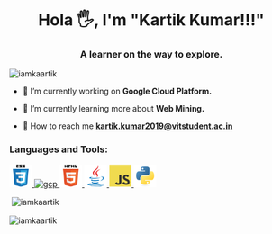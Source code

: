 <h1 align="center">Hola 🖐, I'm "Kartik Kumar!!!"</h1>
<h3 align="center">A learner on the way to explore.</h3>

<p align="left"> <img src="https://komarev.com/ghpvc/?username=iamkaartik&label=Profile%20views&color=0e75b6&style=flat" alt="iamkaartik" /> </p>

- 🔭 I’m currently working on **Google Cloud Platform.**

- 🌱 I’m currently learning more about **Web Mining.**

- 📩 How to reach me **kartik.kumar2019@vitstudent.ac.in**


<h3 align="left">Languages and Tools:</h3>
<p align="left"> <a href="https://www.w3schools.com/css/" target="_blank"> <img src="https://raw.githubusercontent.com/devicons/devicon/master/icons/css3/css3-original-wordmark.svg" alt="css3" width="40" height="40"/> </a> <a href="https://cloud.google.com" target="_blank"> <img src="https://www.vectorlogo.zone/logos/google_cloud/google_cloud-icon.svg" alt="gcp" width="40" height="40"/> </a> <a href="https://www.w3.org/html/" target="_blank"> <img src="https://raw.githubusercontent.com/devicons/devicon/master/icons/html5/html5-original-wordmark.svg" alt="html5" width="40" height="40"/> </a> <a href="https://www.java.com" target="_blank"> <img src="https://raw.githubusercontent.com/devicons/devicon/master/icons/java/java-original.svg" alt="java" width="40" height="40"/> </a> <a href="https://developer.mozilla.org/en-US/docs/Web/JavaScript" target="_blank"> <img src="https://raw.githubusercontent.com/devicons/devicon/master/icons/javascript/javascript-original.svg" alt="javascript" width="40" height="40"/> </a> <a href="https://www.python.org" target="_blank"> <img src="https://raw.githubusercontent.com/devicons/devicon/master/icons/python/python-original.svg" alt="python" width="40" height="40"/> </a> </p>

<p>&nbsp;<img align="center" src="https://github-readme-stats.vercel.app/api?username=iamkaartik&show_icons=true&locale=en" alt="iamkaartik" /></p>

<p><img align="center" src="https://github-readme-streak-stats.herokuapp.com/?user=iamkaartik&" alt="iamkaartik" /></p>
